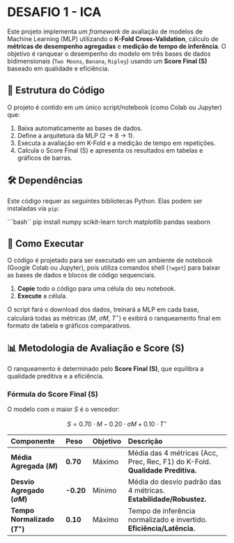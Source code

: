 # DESAFIO 1 - ICA

Este projeto implementa um *framework* de avaliação de modelos de Machine Learning (MLP) utilizando o **K-Fold Cross-Validation**, cálculo de **métricas de desempenho agregadas** e **medição de tempo de inferência**. O objetivo é ranquear o desempenho do modelo em três bases de dados bidimensionais (`Two Moons`, `Banana`, `Ripley`) usando um **Score Final (S)** baseado em qualidade e eficiência.

## 📄 Estrutura do Código

O projeto é contido em um único script/notebook (como Colab ou Jupyter) que:

1. Baixa automaticamente as bases de dados.
2. Define a arquitetura da MLP (2 $\rightarrow$ 8 $\rightarrow$ 1).
3. Executa a avaliação em K-Fold e a medição de tempo em repetições.
4. Calcula o Score Final (S) e apresenta os resultados em tabelas e gráficos de barras.

## 🛠️ Dependências

Este código requer as seguintes bibliotecas Python. Elas podem ser instaladas via `pip`:

```bash``
pip install numpy scikit-learn torch matplotlib pandas seaborn

## 🚀 Como Executar

O código é projetado para ser executado em um ambiente de notebook (Google Colab ou Jupyter), pois utiliza comandos shell (`!wget`) para baixar as bases de dados e blocos de código sequenciais.

1.  **Copie** todo o código para uma célula do seu notebook.
2.  **Execute** a célula.

O script fará o download dos dados, treinará a MLP em cada base, calculará todas as métricas ($M$, $\sigma M$, $T^\star$) e exibirá o ranqueamento final em formato de tabela e gráficos comparativos.

## 📊 Metodologia de Avaliação e Score (S)

O ranqueamento é determinado pelo **Score Final (S)**, que equilibra a qualidade preditiva e a eficiência.

### Fórmula do Score Final (S)

O modelo com o maior $S$ é o vencedor:

$$S = 0.70 \cdot M - 0.20 \cdot \sigma M + 0.10 \cdot T^\star$$

| Componente | Peso | Objetivo | Descrição |
| :--- | :--- | :--- | :--- |
| **Média Agregada ($M$)** | **0.70** | Máximo | Média das 4 métricas (Acc, Prec, Rec, F1) do K-Fold. **Qualidade Preditiva.** |
| **Desvio Agregado ($\sigma M$)** | **-0.20** | Mínimo | Média do desvio padrão das 4 métricas. **Estabilidade/Robustez.** |
| **Tempo Normalizado ($T^\star$)** | **0.10** | Máximo | Tempo de inferência normalizado e invertido. **Eficiência/Latência.** |
